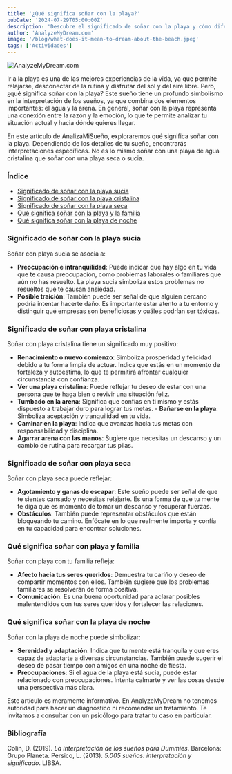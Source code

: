 ```yaml
---
title: '¿Qué significa soñar con la playa?'
pubDate: '2024-07-29T05:00:00Z'
description: 'Descubre el significado de soñar con la playa y cómo diferentes aspectos del sueño, como la limpieza del agua o la presencia de familiares, pueden influir en su interpretación.'
author: 'AnalyzeMyDream.com'
image: '/blog/what-does-it-mean-to-dream-about-the-beach.jpeg'
tags: ['Actividades']
---
```


![AnalyzeMyDream.com](/blog/what-does-it-mean-to-dream-about-the-beach.jpeg)

Ir a la playa es una de las mejores experiencias de la vida, ya que permite relajarse, desconectar de la rutina y disfrutar del sol y del aire libre. Pero, ¿qué significa soñar con la playa? Este sueño tiene un profundo simbolismo en la interpretación de los sueños, ya que combina dos elementos importantes: el agua y la arena. En general, soñar con la playa representa una conexión entre la razón y la emoción, lo que te permite analizar tu situación actual y hacia dónde quieres llegar.

En este artículo de AnalizaMiSueño, exploraremos qué significa soñar con la playa. Dependiendo de los detalles de tu sueño, encontrarás interpretaciones específicas. No es lo mismo soñar con una playa de agua cristalina que soñar con una playa seca o sucia.

### Índice

- [Significado de soñar con la playa sucia](#significado-de-soñar-con-la-playa-sucia)
- [Significado de soñar con la playa cristalina](#significado-de-soñar-con-la-playa-cristalina)
- [Significado de soñar con la playa seca](#significado-de-soñar-con-la-playa-seca)
- [Qué significa soñar con la playa y la familia](#que-significa-sonar-con-la-playa-y-la-familia)
- [Qué significa soñar con la playa de noche](#que-significa-sonar-con-la-playa-de-noche)

### Significado de soñar con la playa sucia

Soñar con playa sucia se asocia a:

- **Preocupación e intranquilidad**: Puede indicar que hay algo en tu vida que te causa preocupación, como problemas laborales o familiares que aún no has resuelto. La playa sucia simboliza estos problemas no resueltos que te causan ansiedad.
- **Posible traición**: También puede ser señal de que alguien cercano podría intentar hacerte daño. Es importante estar atento a tu entorno y distinguir qué empresas son beneficiosas y cuáles podrían ser tóxicas.

### Significado de soñar con playa cristalina

Soñar con playa cristalina tiene un significado muy positivo:

- **Renacimiento o nuevo comienzo**: Simboliza prosperidad y felicidad debido a tu forma limpia de actuar. Indica que estás en un momento de fortaleza y autoestima, lo que te permitirá afrontar cualquier circunstancia con confianza.
- **Ver una playa cristalina**: Puede reflejar tu deseo de estar con una persona que te haga bien o revivir una situación feliz.
- **Tumbado en la arena**: Significa que confías en ti mismo y estás dispuesto a trabajar duro para lograr tus metas. - **Bañarse en la playa**: Simboliza aceptación y tranquilidad en tu vida.
- **Caminar en la playa**: Indica que avanzas hacia tus metas con responsabilidad y disciplina.
- **Agarrar arena con las manos**: Sugiere que necesitas un descanso y un cambio de rutina para recargar tus pilas.

### Significado de soñar con playa seca

Soñar con playa seca puede reflejar:

- **Agotamiento y ganas de escapar**: Este sueño puede ser señal de que te sientes cansado y necesitas relajarte. Es una forma de que tu mente te diga que es momento de tomar un descanso y recuperar fuerzas.
- **Obstáculos**: También puede representar obstáculos que están bloqueando tu camino. Enfócate en lo que realmente importa y confía en tu capacidad para encontrar soluciones.

### Qué significa soñar con playa y familia

Soñar con playa con tu familia refleja:

- **Afecto hacia tus seres queridos**: Demuestra tu cariño y deseo de compartir momentos con ellos. También sugiere que los problemas familiares se resolverán de forma positiva.
- **Comunicación**: Es una buena oportunidad para aclarar posibles malentendidos con tus seres queridos y fortalecer las relaciones.

### Qué significa soñar con la playa de noche

Soñar con la playa de noche puede simbolizar:

- **Serenidad y adaptación**: Indica que tu mente está tranquila y que eres capaz de adaptarte a diversas circunstancias. También puede sugerir el deseo de pasar tiempo con amigos en una noche de fiesta.
- **Preocupaciones**: Si el agua de la playa está sucia, puede estar relacionado con preocupaciones. Intenta calmarte y ver las cosas desde una perspectiva más clara.

Este artículo es meramente informativo. En AnalyzeMyDream no tenemos autoridad para hacer un diagnóstico ni recomendar un tratamiento. Te invitamos a consultar con un psicólogo para tratar tu caso en particular.

### Bibliografía

Colin, D. (2019). *La interpretación de los sueños para Dummies*. Barcelona: Grupo Planeta. 
Persico, L. (2013). *5.005 sueños: interpretación y significado*. LIBSA.